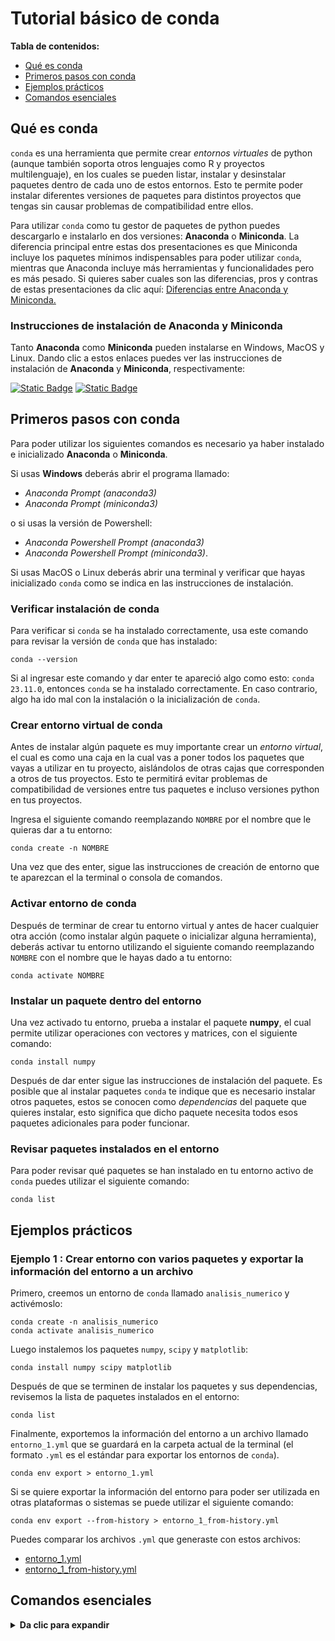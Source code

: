 # Tutorial básico de conda

**Tabla de contenidos:**

- [Qué es conda](#qué-es-conda)
- [Primeros pasos con conda](#primeros-pasos-con-conda)
- [Ejemplos prácticos](#ejemplos-prácticos)
- [Comandos esenciales](#comandos-esenciales)

## Qué es conda

`conda` es una herramienta que permite crear *entornos virtuales* de python (aunque también soporta otros lenguajes como R y proyectos multilenguaje), en los cuales se pueden listar, instalar y desinstalar paquetes dentro de cada uno de estos entornos. Esto te permite poder instalar diferentes versiones de paquetes para distintos proyectos que tengas sin causar problemas de compatibilidad entre ellos.

Para utilizar `conda` como tu gestor de paquetes de python puedes descargarlo e instalarlo en dos versiones: **Anaconda** o **Miniconda**. La diferencia principal entre estas dos presentaciones es que Miniconda incluye los paquetes mínimos indispensables para poder utilizar `conda`, mientras que Anaconda incluye más herramientas y funcionalidades pero es más pesado. Si quieres saber cuales son las diferencias, pros y contras de estas presentaciones da clic aquí:
[Diferencias entre Anaconda y Miniconda.](https://jorgeislas.com/)

### Instrucciones de instalación de Anaconda y Miniconda

Tanto **Anaconda** como **Miniconda** pueden instalarse en Windows, MacOS y Linux. Dando clic a estos enlaces puedes ver las instrucciones de instalación de **Anaconda** y **Miniconda**, respectivamente: 

[![Static Badge](https://img.shields.io/badge/-Instalaci%C3%B3n%20Anaconda-%23000000?logo=anaconda&logoColor=%23fbfbfb&labelColor=%2344A833&color=%230c0c0c)](https://docs.anaconda.com/free/anaconda/install/) 
[![Static Badge](https://img.shields.io/badge/-Instalaci%C3%B3n%20Miniconda-%23000000?logo=anaconda&logoColor=%23fbfbfb&labelColor=%2344A833&color=%230c0c0c)](https://docs.conda.io/projects/miniconda/en/latest/)

## Primeros pasos con conda

Para poder utilizar los siguientes comandos es necesario ya haber instalado e inicializado **Anaconda** o **Miniconda**. 

Si usas **Windows** deberás abrir el programa llamado:

- *Anaconda Prompt (anaconda3)*
- *Anaconda Prompt (miniconda3)*

o si usas la versión de Powershell:

- *Anaconda Powershell Prompt (anaconda3)*
- *Anaconda Powershell Prompt (miniconda3)*.

Si usas MacOS o Linux deberás abrir una terminal y verificar que hayas inicializado `conda` como se indica en las instrucciones de instalación.

### Verificar instalación de conda

Para verificar si `conda` se ha instalado correctamente, usa este comando para revisar la versión de `conda` que has instalado:

```
conda --version
```

Si al ingresar este comando y dar enter te apareció algo como esto: `conda 23.11.0`, entonces `conda` se ha instalado correctamente. En caso contrario, algo ha ido mal con la instalación o la inicialización de `conda`.

### Crear entorno virtual de conda

Antes de instalar algún paquete es muy importante crear un *entorno virtual*, el cual es como una caja en la cual vas a poner todos los paquetes que vayas a utilizar en tu proyecto, aislándolos de otras cajas que corresponden a otros de tus proyectos. Esto te permitirá evitar problemas de compatibilidad de versiones entre tus paquetes e incluso versiones python en tus proyectos.

Ingresa el siguiente comando reemplazando `NOMBRE` por el nombre que le quieras dar a tu entorno:

```
conda create -n NOMBRE
```

Una vez que des enter, sigue las instrucciones de creación de entorno que te aparezcan el la terminal o consola de comandos.

### Activar entorno de conda

Después de terminar de crear tu entorno virtual y antes de hacer cualquier otra acción (como instalar algún paquete o inicializar alguna herramienta), deberás activar tu entorno utilizando el siguiente comando reemplazando `NOMBRE` con el nombre que le hayas dado a tu entorno:

```
conda activate NOMBRE
```

### Instalar un paquete dentro del entorno

Una vez activado tu entorno, prueba a instalar el paquete **numpy**, el cual permite utilizar operaciones con vectores y matrices, con el siguiente comando:

```
conda install numpy
```

Después de dar enter sigue las instrucciones de instalación del paquete. Es posible que al instalar paquetes `conda` te indique que es necesario instalar otros paquetes, estos se conocen como *dependencias* del paquete que quieres instalar, esto significa que dicho paquete necesita todos esos paquetes adicionales para poder funcionar.

### Revisar paquetes instalados en el entorno

Para poder revisar qué paquetes se han instalado en tu entorno activo de `conda` puedes utilizar el siguiente comando:

```
conda list
```

## Ejemplos prácticos

### Ejemplo 1 : Crear entorno con varios paquetes y exportar la información del entorno a un archivo

Primero, creemos un entorno de `conda` llamado `analisis_numerico` y activémoslo:

```
conda create -n analisis_numerico
conda activate analisis_numerico
```

Luego instalemos los paquetes `numpy`, `scipy` y `matplotlib`:

```
conda install numpy scipy matplotlib
```

Después de que se terminen de instalar los paquetes y sus dependencias, revisemos la lista de paquetes instalados en el entorno:

```
conda list
```

Finalmente, exportemos la información del entorno a un archivo llamado `entorno_1.yml` que se guardará en la carpeta actual de la terminal (el formato `.yml` es el estándar para exportar los entornos de `conda`).

```
conda env export > entorno_1.yml
```

Si se quiere exportar la información del entorno para poder ser utilizada en otras plataformas o sistemas se puede utilizar el siguiente comando:

```
conda env export --from-history > entorno_1_from-history.yml
```

Puedes comparar los archivos `.yml` que generaste con estos archivos:

- [entorno_1.yml](./entorno_1.yml)
- [entorno_1_from-history.yml](./entorno_1_from-history.yml)

## Comandos esenciales

<details>
<summary><strong>Da clic para expandir</strong></summary>
<br>

**Información, versión y actualizar conda**

- `conda --version` : Indica la versión de `conda` instalada.

- `conda info` : Muestra toda la información de la instalación de `conda`.

- `conda update conda` : Actualiza `conda` a su versión más reciente en el entorno actual.

**Obtener ayuda de comandos de conda**

- `conda NOMBRE_COMANDO --help` : Muestra la ayuda y documentación del comando indicado.

**Crear, renombrar y clonar entornos de conda**

- `conda info --envs` : Muestra la lista de todos los entornos de `conda` existentes. También se puede utilizar el comando `conda env list`.

- `conda create --name NOMBRE` : Crea un entorno de `conda`. Reemplaza `NOMBRE` por el nombre que le quieras dar al entorno.

- `conda create -n NOMBRE python=VERSION` : Crea un entorno de `conda` utilizando la versión de python especificada en `VERSION` (por ejemplo, 3.9). Reemplaza `NOMBRE` por el nombre que le quieras dar al entorno.

- `conda create -n NOMBRE -f environment.yml` : Crea un entorno de `conda` a partir de las especificaciones dadas en el archivo `environment.yml`. Reemplaza `NOMBRE` por el nombre que le quieras dar al entorno.

- `conda rename -n NOMBRE NUEVO_NOMBRE` : Cambia el nombre del entorno `NOMBRE` al nuevo nombre `NUEVO_NOMBRE`.

- `conda create --name NOMBRE_CLON --clone NOMBRE` : Crea una copia del entorno llamado `NOMBRE` y le asingna el nombre `NOMBRE_CLON` al entorno copia creado.

**Activar y desactivar entornos de conda**

- `conda activate NOMBRE` : Activa el entorno de conda llamado `NOMBRE`.

- `conda deactivate` : Desactiva el entorno actualmente en uso y activa el entrono `base`.

**Revisar paquetes instalados en entornos de conda**

`conda list` : Muestra la lista de paquetes instalados en el entorno de `conda` activo.

`conda list -n NOMBRE` : Muestra la lista de paquetes instalados en el entorno de `conda` llamado `NOMBRE`.

`conda list -n NOMBRE NOMBRE_PAQUETE` : Muestra si el paquete llamado `NOMBRE_PAQUETE` está instalado en el entorno de `conda` llamado `NOMBRE`.

**Eliminar entornos de conda**

`conda remove -n NOMBRE --all` : Elimina el entorno de `conda` llamado `NOMBRE`.

**Instalar y desinstalar paquetes en entornos de conda**

`conda install NOMBRE_PAQUETE` : Instala el paquete llamado `NOMBRE_PAQUETE` en el entorno de `conda` activo.

`conda install NOMBRE_PAQUETE=NUMERO_VERSION` : Instala la versión `NUMERO_VERSION` del paquete llamado `NOMBRE_PAQUETE` en el entorno de `conda` activo.

`conda install -c NOMBRE_CANAL NOMBRE_PAQUETE` : Instala el paquete llamado `NOMBRE_PAQUETE` en el entorno de `conda` activo desde el canal llamado `NOMBRE_CANAL`. El canal se refiere a instalar el paquete desde, por ejemplo, el repositorio de Anaconda, de Conda Forge o del especificado.

`conda uninstall NOMBRE_PAQUETE` : Desinstala el paquete `NOMBRE_PAQUETE` del entorno de `conda` activo.

**Exportar entornos de conda**

`conda env export > entorno.yml` : Crea el archivo `entorno.yml` en la carpeta actual de la terminal, el cual contiene la información del entorno de `conda` activo (nombre del paquete, canales, paquetes instalados). Al usar este archivo en otras plataformas o sistemas puede haber problemas de instalación o de compatibilidad.

`conda env export --from-history > entorno.yml` : Crea el archivo `entorno.yml` en la carpeta actual de la terminal, el cual contiene la información del entorno de `conda` activo (nombre del paquete, canales, paquetes instalados). Este archivo se puede usar en distintas plataformas o sistemas para evitar problemas de instalación.

**Importar entornos de conda**

`conda create -n NOMBRE --file ARCHIVO.yml` : Crea un entorno de `conda` llamado `NOMBRE` a partir de la información del archivo `ARCHIVO.yml`, instalando todos los paquetes incluidos desde los canales indicados.

</details>